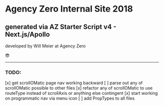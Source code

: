 #  Agency Zero Internal Site 2018 

##  generated via AZ Starter Script v4 - Next.js/Apollo 

developed by Will Meier at Agency Zero 

😎

----------------------------------------------------------------

### **TODO:**

[x] get scrollOMatic page nav working backward
[ ] parse out any of scrollOMatic possible to other files
[x] refactor any of scrollOMatic to use routeType instead of scrollAxis or anything else contingent
[x] start working on programmatic nav via menu icon
[ ] add PropTypes to all files
